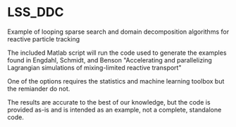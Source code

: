# LSS_DDC
Example of looping sparse search and domain decomposition algorithms for reactive particle tracking

The included Matlab script will run the code used to generate the examples found in Engdahl, Schmidt, and Benson "Accelerating
      and parallelizing Lagrangian simulations of mixing-limited reactive transport"
      
One of the options requires the statistics and machine learning toolbox but the remiander do not.

The results are accurate to the best of our knowledge, but the code is provided as-is and is intended as an example, 
not a complete, standalone code. 
